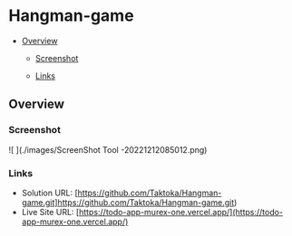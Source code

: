 # Hangman-game
- [Overview](#overview)

  - [Screenshot](#screenshot)
  
  - [Links](#links)
 
## Overview

### Screenshot

![ ](./images/ScreenShot Tool -20221212085012.png)



### Links

- Solution URL: [https://github.com/Taktoka/Hangman-game.git]https://github.com/Taktoka/Hangman-game.git)
- Live Site URL: [https://todo-app-murex-one.vercel.app/](https://todo-app-murex-one.vercel.app/)
